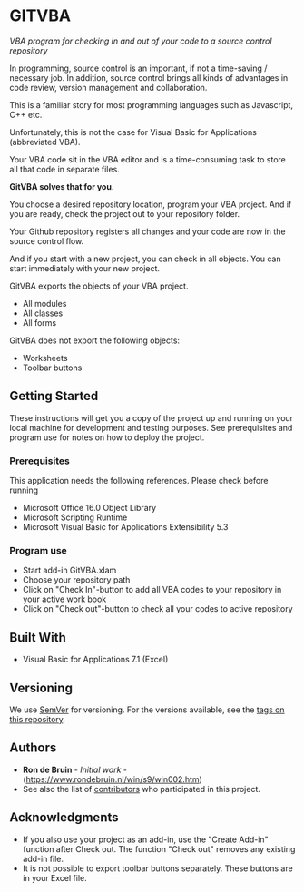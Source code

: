 # GITVBA

*VBA program for checking in and out of your code to a source control repository*

In programming, source control is an important, if not a time-saving / necessary job. In addition, source control brings all kinds of advantages in code review, version management and collaboration.

This is a familiar story for most programming languages such as Javascript, C++ etc.

Unfortunately, this is not the case for Visual Basic for Applications (abbreviated VBA).

Your VBA code sit in the VBA editor and is a time-consuming task to store all that code in separate files.

**GitVBA solves that for you.**

You choose a desired repository location, program your VBA project. And if you are ready, check the project out to your repository folder.

Your Github repository registers all changes and your code are now in the source control flow.

And if you start with a new project, you can check in all objects. You can start immediately with your new project.

GitVBA exports the objects of your VBA project.
- All modules
- All classes
- All forms

GitVBA does not export the following objects:
- Worksheets
- Toolbar buttons

## Getting Started

These instructions will get you a copy of the project up and running on your local machine for development and testing purposes. See prerequisites and program use for notes on how to deploy the project.

### Prerequisites

This application needs the following references. Please check before running
* Microsoft Office 16.0 Object Library
* Microsoft Scripting Runtime
* Microsoft Visual Basic for Applications Extensibility 5.3

### Program use

- Start add-in GitVBA.xlam
- Choose your repository path
- Click on "Check In"-button to add all VBA codes to your repository in your active work book
- Click on "Check out"-button to check all your codes to active repository

## Built With

* Visual Basic for Applications 7.1 (Excel)

## Versioning

We use [SemVer](http://semver.org/) for versioning. For the versions available, see the [tags on this repository](https://github.com/EdgardeWit/GitVBA/tags). 

## Authors

* **Ron de Bruin** - *Initial work* - (https://www.rondebruin.nl/win/s9/win002.htm)
* See also the list of [contributors](https://github.com/EdgardeWit/GitVBA/contributors) who participated in this project.

## Acknowledgments

* If you also use your project as an add-in, use the "Create Add-in" function after Check out. The function "Check out" removes any existing add-in file.
* It is not possible to export toolbar buttons separately. These buttons are in your Excel file.
